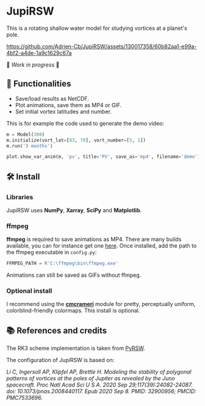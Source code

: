 # JupiRSW

This is a rotating shallow water model for studying vortices at a planet's pole.




https://github.com/Adrien-Cb/JupiRSW/assets/130017358/60b82aa1-e99a-4bf2-a4de-1a9c1629c67a



🚧 *Work in progress* 🚧

## 🔎 Functionalities

- Save/load results as NetCDF.
- Plot animations, save them as MP4 or GIF.
- Set initial vortex latitudes and number.

This is for example the code used to generate the demo video:
```python
m = Model(300)
m.initialize(vort_lat=[83, 70], vort_number=[5, 1])
m.run('3 months')

plot.show_var_anim(m, 'pv', title='PV', save_as='mp4', filename='demo')
```


## 🛠 Install

### Libraries 

JupiRSW uses **NumPy**, **Xarray**, **SciPy** and **Matplotlib**. 

### ffmpeg

**ffmpeg** is required to save animations as MP4. 
There are many builds available, you can for instance get one [here](https://www.gyan.dev/ffmpeg/builds/).
Once installed, add the path to the ffmpeg executable in `config.py`:
```python
FFMPEG_PATH = R'C:\ffmpeg\bin\ffmpeg.exe'
```
Animations can still be saved as GIFs without ffmpeg.

### Optional install

I recommend using the [**cmcrameri**](https://pypi.org/project/cmcrameri/) module for pretty, perceptually uniform, colorblind-friendly colormaps. 
This install is optional.


## 📚 References and credits

The RK3 scheme implementation is taken from [PyRSW](https://github.com/pvthinker/pyRSW).

The configuration of JupiRSW is based on:

*Li C, Ingersoll AP, Klipfel AP, Brettle H. Modeling the stability of polygonal patterns of vortices at the poles of Jupiter as revealed by the Juno spacecraft. Proc Natl Acad Sci U S A. 2020 Sep 29;117(39):24082-24087. doi: 10.1073/pnas.2008440117. Epub 2020 Sep 8. PMID: 32900956; PMCID: PMC7533696.*

